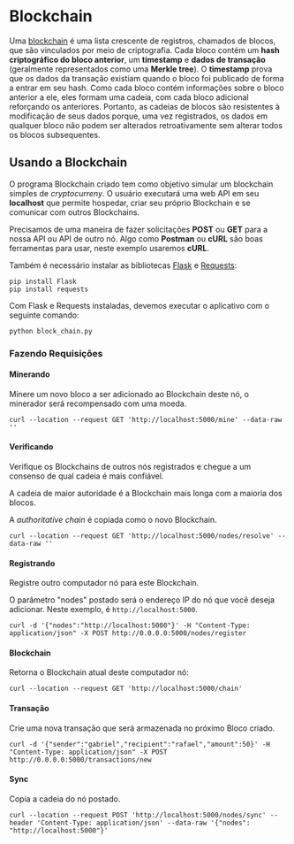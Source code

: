 # Blockchain

Uma [blockchain](https://en.wikipedia.org/wiki/Blockchain) é uma lista crescente de registros, chamados de blocos, que são vinculados por meio de criptografia. Cada bloco contém um **hash criptográfico do bloco anterior**, um **timestamp** e **dados de transação** (geralmente representados como uma **Merkle tree**). O **timestamp** prova que os dados da transação existiam quando o bloco foi publicado de forma a entrar em seu hash. Como cada bloco contém informações sobre o bloco anterior a ele, eles formam uma cadeia, com cada bloco adicional reforçando os anteriores. Portanto, as cadeias de blocos são resistentes à modificação de seus dados porque, uma vez registrados, os dados em qualquer bloco não podem ser alterados retroativamente sem alterar todos os blocos subsequentes.

## Usando a Blockchain

O programa Blockchain criado tem como objetivo simular um blockchain simples de *cryptocurreny*. O usuário executará uma web API em seu **localhost** que permite hospedar, criar seu próprio Blockchain e se comunicar com outros Blockchains.

Precisamos de uma maneira de fazer solicitações **POST** ou **GET** para a nossa API ou API de outro nó. Algo como **Postman** ou **cURL** são boas ferramentas para usar, neste exemplo usaremos **cURL**.

Também é necessário instalar as bibliotecas [Flask](https://flask.palletsprojects.com/en/2.0.x/installation/) e [Requests](https://docs.python-requests.org/en/latest/user/install/#install):

```
pip install Flask
pip install requests
```

Com Flask e Requests instaladas, devemos executar o aplicativo com o seguinte comando:

```
python block_chain.py
```

### Fazendo Requisições

#### Minerando 

Minere um novo bloco a ser adicionado ao Blockchain deste nó, o minerador será recompensado com uma moeda.

``` 
curl --location --request GET 'http://localhost:5000/mine' --data-raw ''
```

#### Verificando

Verifique os Blockchains de outros nós registrados e chegue a um consenso de qual cadeia é mais confiável.

A cadeia de maior autoridade é a Blockchain mais longa com a maioria dos blocos.

A *authoritative chain* é copiada como o novo Blockchain.

```
curl --location --request GET 'http://localhost:5000/nodes/resolve' --data-raw ''
```

#### Registrando

Registre outro computador nó para este Blockchain.

O parâmetro "nodes" postado será o endereço IP do nó que você deseja adicionar. Neste exemplo, é `http://localhost:5000`.

```
curl -d '{"nodes":"http://localhost:5000"}' -H "Content-Type: application/json" -X POST http://0.0.0.0:5000/nodes/register
```

#### Blockchain

Retorna o Blockchain atual deste computador nó:

```
curl --location --request GET 'http://localhost:5000/chain'
```

#### Transação

Crie uma nova transação que será armazenada no próximo Bloco criado.

```
curl -d '{"sender":"gabriel","recipient":"rafael","amount":50}' -H "Content-Type: application/json" -X POST http://0.0.0.0:5000/transactions/new
```

#### Sync

Copia a cadeia do nó postado.

```
curl --location --request POST 'http://localhost:5000/nodes/sync' --header 'Content-Type: application/json' --data-raw '{"nodes": "http://localhost:5000"}'
```